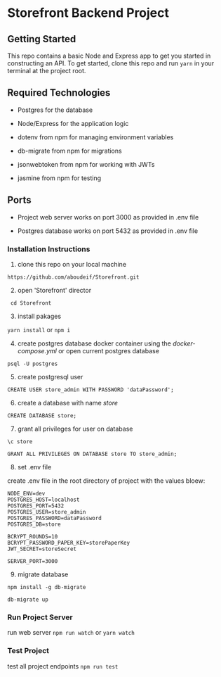 # Storefront Backend Project

## Getting Started

This repo contains a basic Node and Express app to get you started in constructing an API. To get started, clone this repo and run `yarn` in your terminal at the project root.

## Required Technologies

- Postgres for the database

- Node/Express for the application logic

- dotenv from npm for managing environment variables

- db-migrate from npm for migrations

- jsonwebtoken from npm for working with JWTs

- jasmine from npm for testing


## Ports

- Project web server works on port 3000 as provided in .env file

- Postgres database works on port 5432 as provided in .env file


### Installation Instructions

1. clone this repo on your local machine

`https://github.com/aboudeif/Storefront.git`

2. open 'Storefront' director

` cd Storefront`

3. install pakages

`yarn install` or `npm i`

4. create postgres database docker container using the *docker-compose.yml* or open current postgres database

`psql -U postgres`

5. create postgresql user

`CREATE USER store_admin WITH PASSWORD 'dataPassword';`

6. create a database with name *store*

`CREATE DATABASE store;`

7. grant all privileges for user on database

`\c store`

`GRANT ALL PRIVILEGES ON DATABASE store TO store_admin;`

8. set .env file


create .env file in the root directory of project with the values bloew:

```
NODE_ENV=dev
POSTGRES_HOST=localhost
POSTGRES_PORT=5432
POSTGRES_USER=store_admin
POSTGRES_PASSWORD=dataPassword
POSTGRES_DB=store

BCRYPT_ROUNDS=10
BCRYPT_PASSWORD_PAPER_KEY=storePaperKey
JWT_SECRET=storeSecret

SERVER_PORT=3000

```


9. migrate database

`npm install -g db-migrate`

`db-migrate up`


### Run Project Server
run web server
`npm run watch` or `yarn watch`

### Test Project
test all project endpoints
`npm run test`
